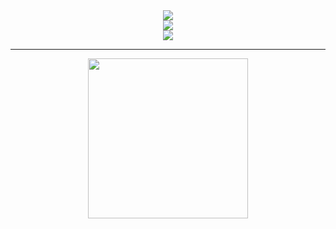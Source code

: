 <div align="center">
  <a href="https://skillicons.dev">
    <img src="https://skillicons.dev/icons?i=unity,unreal,godot" />
    <br/>
    <img src="https://skillicons.dev/icons?i=html,css,react,nginx,git,mysql" />
    <br/>
    <img src="https://skillicons.dev/icons?i=cs,java,js" />
  </a>
</div>

---

<p align="center">
  <img src='https://github.com/user-attachments/assets/dd92bf9b-7058-44f4-83b6-8ca089342c8c' width='256' />
</p>
